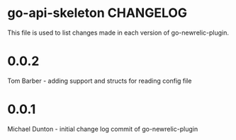 go-api-skeleton CHANGELOG
==============================

This file is used to list changes made in each version of go-newrelic-plugin.

# 0.0.2

Tom Barber - adding support and structs for reading config file

# 0.0.1

Michael Dunton - initial change log commit of go-newrelic-plugin

